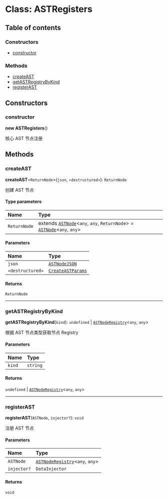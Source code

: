 # Class: ASTRegisters

## Table of contents

### Constructors

* [constructor](/en/auto-docs/free-layout-editor/classes/ASTRegisters.md#constructor)

### Methods

* [createAST](/en/auto-docs/free-layout-editor/classes/ASTRegisters.md#createast)
* [getASTRegistryByKind](/en/auto-docs/free-layout-editor/classes/ASTRegisters.md#getastregistrybykind)
* [registerAST](/en/auto-docs/free-layout-editor/classes/ASTRegisters.md#registerast)

## Constructors

### constructor

**new ASTRegisters**()

核心 AST 节点注册

## Methods

### createAST

**createAST**<`ReturnNode`>(`json`, `«destructured»`): `ReturnNode`

创建 AST 节点

#### Type parameters

| Name | Type |
| :------ | :------ |
| `ReturnNode` | extends [`ASTNode`](/en/auto-docs/free-layout-editor/classes/ASTNode.md)<`any`, `any`, `ReturnNode`> = [`ASTNode`](/en/auto-docs/free-layout-editor/classes/ASTNode.md)<`any`, `any`> |

#### Parameters

| Name | Type |
| :------ | :------ |
| `json` | [`ASTNodeJSON`](/en/auto-docs/free-layout-editor/interfaces/ASTNodeJSON.md) |
| `«destructured»` | [`CreateASTParams`](/en/auto-docs/free-layout-editor/interfaces/CreateASTParams.md) |

#### Returns

`ReturnNode`

***

### getASTRegistryByKind

**getASTRegistryByKind**(`kind`): `undefined` | [`ASTNodeRegistry`](/en/auto-docs/free-layout-editor/interfaces/ASTNodeRegistry.md)<`any`, `any`>

根据 AST 节点类型获取节点 Registry

#### Parameters

| Name | Type |
| :------ | :------ |
| `kind` | `string` |

#### Returns

`undefined` | [`ASTNodeRegistry`](/en/auto-docs/free-layout-editor/interfaces/ASTNodeRegistry.md)<`any`, `any`>

***

### registerAST

**registerAST**(`ASTNode`, `injector?`): `void`

注册 AST 节点

#### Parameters

| Name | Type |
| :------ | :------ |
| `ASTNode` | [`ASTNodeRegistry`](/en/auto-docs/free-layout-editor/interfaces/ASTNodeRegistry.md)<`any`, `any`> |
| `injector?` | `DataInjector` |

#### Returns

`void`

